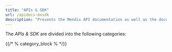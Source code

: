 ```yaml
---
title: "APIs & SDK"
url: /apidocs-mxsdk
description: "Presents the Mendix API documentation as well as the documentation for the Mendix Platform SDK."
---
```


The *APIs & SDK* are divided into the following categories:

{{/* % category_block % */}}

